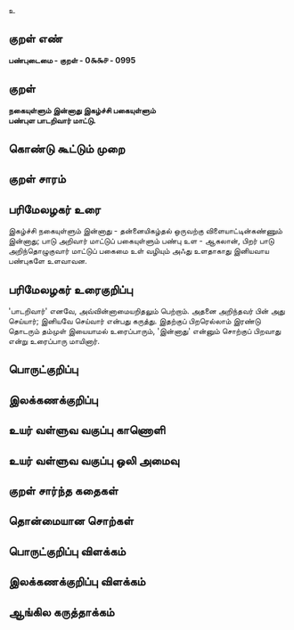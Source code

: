 உ

## குறள் எண் 

**பண்புடைமை - குறள் - 0௯௯௪ - 0995**

## குறள் 

**நகையுள்ளும் இன்னாது இகழ்ச்சி பகையுள்ளும்  
பண்புள பாடறிவார் மாட்டு.** 

## கொண்டு கூட்டும் முறை


## குறள் சாரம் 


## பரிமேலழகர் உரை

இகழ்ச்சி நகையுள்ளும் இன்னாது - தன்னையிகழ்தல் ஒருவற்கு விளையாட்டின்கண்ணும் இன்னாது; பாடு அறிவார் மாட்டுப் பகையுள்ளும் பண்பு உள - ஆகலான், பிறர் பாடு அறிந்தொழுகுவார் மாட்டுப் பகைமை உள் வழியும் அஃது உளதாகாது இனியவாய பண்புகளே உளவாவன.

## பரிமேலழகர் உரைகுறிப்பு   

'பாடறிவார்' எனவே, அவ்வின்னாமையறிதலும் பெற்றாம். அதனை அறிந்தவர் பின் அது செய்யார்; இனியவே செய்வார் என்பது கருத்து. இதற்குப் பிறரெல்லாம் இரண்டு தொடரும் தம்முள் இயையாமல் உரைப்பாரும், 'இன்னாது' என்னும் சொற்குப் பிறவாது என்று உரைப்பாரு மாயினார்.

## பொருட்குறிப்பு 


## இலக்கணக்குறிப்பு  


## உயர் வள்ளுவ வகுப்பு காணொளி


## உயர் வள்ளுவ வகுப்பு ஒலி அமைவு 

 
## குறள் சார்ந்த கதைகள் 


## தொன்மையான சொற்கள்


## பொருட்குறிப்பு விளக்கம்


## இலக்கணக்குறிப்பு விளக்கம்


## ஆங்கில கருத்தாக்கம் 


